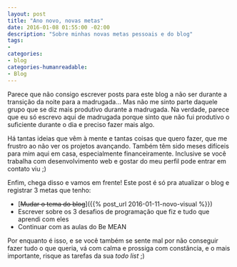 ```yaml
---
layout: post
title: "Ano novo, novas metas"
date: 2016-01-08 01:55:00 -02:00
description: "Sobre minhas novas metas pessoais e do blog"
tags:
-
categories:
- blog
categories-humanreadable:
- Blog
---
```


Parece que não consigo escrever posts para este blog a não ser durante a transição da noite para a madrugada... Mas não me sinto parte daquele grupo que se diz mais produtivo durante a madrugada. Na verdade, parece que eu só escrevo aqui de madrugada porque sinto que não fui produtivo o suficiente durante o dia e preciso fazer mais algo.

Há tantas ideias que vêm à mente e tantas coisas que quero fazer, que me frustro ao não ver os projetos avançando. Também têm sido meses difíceis para mim aqui em casa, especialmente financeiramente. Inclusive se você trabalha com desenvolvimento web e gostar do meu perfil pode entrar em contato viu ;)

Enfim, chega disso e vamos em frente! Este post é só pra atualizar o blog e registrar 3 metas que tenho:

- [<s>Mudar o tema do blog</s>]({{% post_url 2016-01-11-novo-visual %}})
- Escrever sobre os 3 desafios de programação que fiz e tudo que aprendi com eles
- Continuar com as aulas do Be MEAN

Por enquanto é isso, e se você também se sente mal por não conseguir fazer tudo o que queria, vá com calma e prossiga com constância, e o mais importante, risque as tarefas da sua *todo list* ;)
